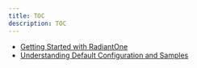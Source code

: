 ```yaml
---
title: TOC
description: TOC
---
```

         
- [Getting Started with RadiantOne](01-getting-started-with-radiantone.md)
- [Understanding Default Configuration and Samples](02-understanding-default-configuration-and-samples.md)